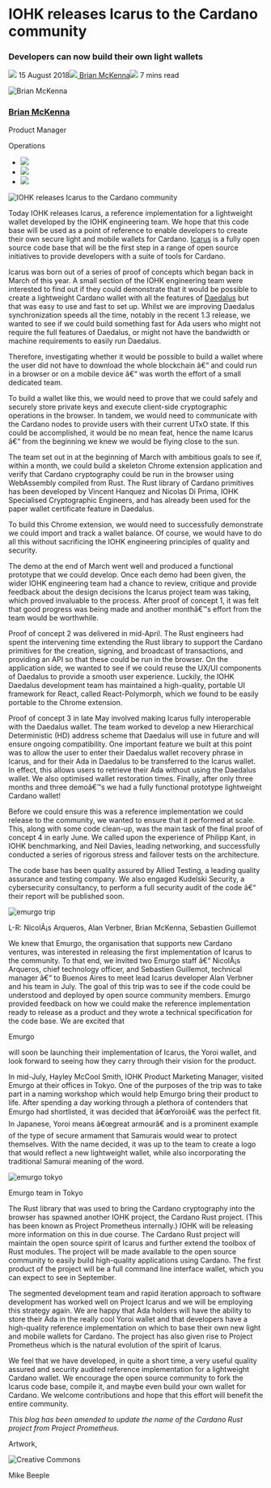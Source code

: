 # IOHK releases Icarus to the Cardano community
### **Developers can now build their own light wallets**
![](img/2018-08-15-iohk-release-icarus-to-the-cardano-community.002.png) 15 August 2018![](img/2018-08-15-iohk-release-icarus-to-the-cardano-community.002.png)[ Brian McKenna](/en/blog/authors/brian-mckenna/page-1/)![](img/2018-08-15-iohk-release-icarus-to-the-cardano-community.003.png) 7 mins read

![Brian McKenna](img/2018-08-15-iohk-release-icarus-to-the-cardano-community.004.png)[](/en/blog/authors/brian-mckenna/page-1/)
### [**Brian McKenna**](/en/blog/authors/brian-mckenna/page-1/)
Product Manager

Operations

- ![](img/2018-08-15-iohk-release-icarus-to-the-cardano-community.005.png)[](https://www.linkedin.com/in/brian-mckenna-a284341a/ "LinkedIn")
- ![](img/2018-08-15-iohk-release-icarus-to-the-cardano-community.006.png)[](https://twitter.com/BrianMc36431138 "Twitter")
- ![](img/2018-08-15-iohk-release-icarus-to-the-cardano-community.007.png)[](https://github.com/brian-mckenna "GitHub")

![IOHK releases Icarus to the Cardano community](img/2018-08-15-iohk-release-icarus-to-the-cardano-community.008.jpeg)

Today IOHK releases Icarus, a reference implementation for a lightweight wallet developed by the IOHK engineering team. We hope that this code base will be used as a point of reference to enable developers to create their own secure light and mobile wallets for Cardano. [Icarus](https://github.com/input-output-hk/project-icarus "Project Icarus, github.com") is a fully open source code base that will be the first step in a range of open source initiatives to provide developers with a suite of tools for Cardano.

Icarus was born out of a series of proof of concepts which began back in March of this year. A small section of the IOHK engineering team were interested to find out if they could demonstrate that it would be possible to create a lightweight Cardano wallet with all the features of [Daedalus](https://daedaluswallet.io/ "Daedalus Wallet, daedaluswallet.io") but that was easy to use and fast to set up. Whilst we are improving Daedalus synchronization speeds all the time, notably in the recent 1.3 release, we wanted to see if we could build something fast for Ada users who might not require the full features of Daedalus, or might not have the bandwidth or machine requirements to easily run Daedalus. 

Therefore, investigating whether it would be possible to build a wallet where the user did not have to download the whole blockchain â€“ and could run in a browser or on a mobile device â€“ was worth the effort of a small dedicated team. 

To build a wallet like this, we would need to prove that we could safely and securely store private keys and execute client-side cryptographic operations in the browser. In tandem, we would need to communicate with the Cardano nodes to provide users with their current UTxO state. If this could be accomplished, it would be no mean feat, hence the name Icarus â€“ from the beginning we knew we would be flying close to the sun.

The team set out in at the beginning of March with ambitious goals to see if, within a month, we could build a skeleton Chrome extension application and verify that Cardano cryptography could be run in the browser using WebAssembly compiled from Rust. The Rust library of Cardano primitives has been developed by Vincent Hanquez and Nicolas Di Prima, IOHK Specialised Cryptographic Engineers, and has already been used for the paper wallet certificate feature in Daedalus. 

To build this Chrome extension, we would need to successfully demonstrate we could import and track a wallet balance. Of course, we would have to do all this without sacrificing the IOHK engineering principles of quality and security. 

The demo at the end of March went well and produced a functional prototype that we could develop. Once each demo had been given, the wider IOHK engineering team had a chance to review, critique and provide feedback about the design decisions the Icarus project team was taking, which proved invaluable to the process. After proof of concept 1, it was felt that good progress was being made and another monthâ€™s effort from the team would be worthwhile.

Proof of concept 2 was delivered in mid-April. The Rust engineers had spent the intervening time extending the Rust library to support the Cardano primitives for the creation, signing, and broadcast of transactions, and providing an API so that these could be run in the browser. On the application side, we wanted to see if we could reuse the UX/UI components of Daedalus to provide a smooth user experience. Luckily, the IOHK Daedalus development team has maintained a high-quality, portable UI framework for React, called React-Polymorph, which we found to be easily portable to the Chrome extension.

Proof of concept 3 in late May involved making Icarus fully interoperable with the Daedalus wallet. The team worked to develop a new Hierarchical Deterministic (HD) address scheme that Daedalus will use in future and will ensure ongoing compatibility. One important feature we built at this point was to allow the user to enter their Daedalus wallet recovery phrase in Icarus, and for their Ada in Daedalus to be transferred to the Icarus wallet. In effect, this allows users to retrieve their Ada without using the Daedalus wallet. We also optimised wallet restoration times. Finally, after only three months and three demoâ€™s we had a fully functional prototype lightweight Cardano wallet!

Before we could ensure this was a reference implementation we could release to the community, we wanted to ensure that it performed at scale. This, along with some code clean-up, was the main task of the final proof of concept 4 in early June. We called upon the experience of Philipp Kant, in IOHK benchmarking, and Neil Davies, leading networking, and successfully conducted a series of rigorous stress and failover tests on the architecture. 

The code base has been quality assured by Allied Testing, a leading quality assurance and testing company. We also engaged Kudelski Security, a cybersecurity consultancy, to perform a full security audit of the code â€“ their report will be published soon.

![emurgo trip](img/2018-08-15-iohk-release-icarus-to-the-cardano-community.009.jpeg) 

L-R: NicolÃ¡s Arqueros, Alan Verbner, Brian McKenna, Sebastien Guillemot

We knew that Emurgo, the organisation that supports new Cardano ventures, was interested in releasing the first implementation of Icarus to the community. To that end, we invited two Emurgo staff â€“ NicolÃ¡s Arqueros, chief technology officer, and Sebastien Guillemot, technical manager â€“ to Buenos Aires to meet lead Icarus developer Alan Verbner and his team in July. The goal of this trip was to see if the code could be understood and deployed by open source community members. Emurgo provided feedback on how we could make the reference implementation ready to release as a product and they wrote a technical specification for the code base. We are excited that 

[](https://www.youtube.com/watch?time_continue=9&=&v=GLNgpr-3t2E)

Emurgo

will soon be launching their implementation of Icarus, the Yoroi wallet, and look forward to seeing how they carry through their vision for the product.

In mid-July, Hayley McCool Smith, IOHK Product Marketing Manager, visited Emurgo at their offices in Tokyo. One of the purposes of the trip was to take part in a naming workshop which would help Emurgo bring their product to life. After spending a day working through a plethora of contenders that Emurgo had shortlisted, it was decided that â€œYoroiâ€ was the perfect fit. In Japanese, Yoroi means â€œgreat armourâ€ and is a prominent example of the type of secure armament that Samurais would wear to protect themselves. With the name decided, it was up to the team to create a logo that would reflect a new lightweight wallet, while also incorporating the traditional Samurai meaning of the word.

![emurgo tokyo](img/2018-08-15-iohk-release-icarus-to-the-cardano-community.010.jpeg) 

Emurgo team in Tokyo

The Rust library that was used to bring the Cardano cryptography into the browser has spawned another IOHK project, the Cardano Rust project. (This has been known as Project Prometheus internally.) IOHK will be releasing more information on this in due course. The Cardano Rust project will maintain the open source spirit of Icarus and further extend the toolbox of Rust modules. The project will be made available to the open source community to easily build high-quality applications using Cardano. The first product of the project will be a full command line interface wallet, which you can expect to see in September.

The segmented development team and rapid iteration approach to software development has worked well on Project Icarus and we will be employing this strategy again. We are happy that Ada holders will have the ability to store their Ada in the really cool Yoroi wallet and that developers have a high-quality reference implementation on which to base their own new light and mobile wallets for Cardano. The project has also given rise to Project Prometheus which is the natural evolution of the spirit of Icarus.

We feel that we have developed, in quite a short time, a very useful quality assured and security audited reference implementation for a lightweight Cardano wallet. We encourage the open source community to fork the Icarus code base, compile it, and maybe even build your own wallet for Cardano. We welcome contributions and hope that this effort will benefit the entire community.

*This blog has been amended to update the name of the Cardano Rust project from Project Prometheus.*

Artwork, 

[](https://creativecommons.org/licenses/by/4.0/)

![Creative Commons](img/2018-08-15-iohk-release-icarus-to-the-cardano-community.011.png)

[](http://www.beeple-crap.com)

Mike Beeple
